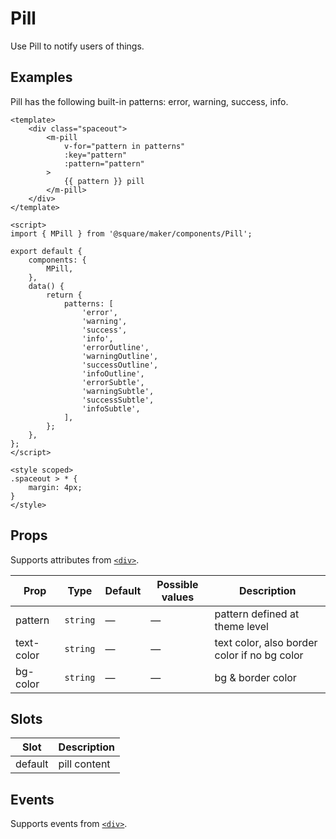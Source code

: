 # Pill

Use Pill to notify users of things.

## Examples

Pill has the following built-in patterns: error, warning, success, info.

```vue
<template>
	<div class="spaceout">
		<m-pill
			v-for="pattern in patterns"
			:key="pattern"
			:pattern="pattern"
		>
			{{ pattern }} pill
		</m-pill>
	</div>
</template>

<script>
import { MPill } from '@square/maker/components/Pill';

export default {
	components: {
		MPill,
	},
	data() {
		return {
			patterns: [
				'error',
				'warning',
				'success',
				'info',
				'errorOutline',
				'warningOutline',
				'successOutline',
				'infoOutline',
				'errorSubtle',
				'warningSubtle',
				'successSubtle',
				'infoSubtle',
			],
		};
	},
};
</script>

<style scoped>
.spaceout > * {
	margin: 4px;
}
</style>
```


<!-- api-tables:start -->
## Props

Supports attributes from [`<div>`](https://developer.mozilla.org/en-US/docs/Web/HTML/Element/div).

| Prop       | Type     | Default | Possible values | Description                                  |
| ---------- | -------- | ------- | --------------- | -------------------------------------------- |
| pattern    | `string` | —       | —               | pattern defined at theme level               |
| text-color | `string` | —       | —               | text color, also border color if no bg color |
| bg-color   | `string` | —       | —               | bg & border color                            |


## Slots

| Slot    | Description  |
| ------- | ------------ |
| default | pill content |


## Events

Supports events from [`<div>`](https://developer.mozilla.org/en-US/docs/Web/HTML/Element/div).
<!-- api-tables:end -->
